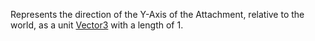 Represents the direction of the Y-Axis of the Attachment, relative to the world, as a unit [Vector3](https://developer.roblox.com/api-reference/datatype/Vector3) with a length of 1.